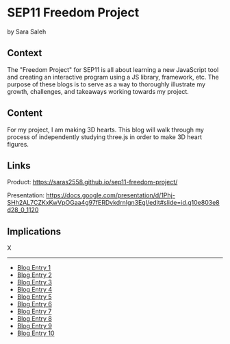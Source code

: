 # SEP11 Freedom Project
by Sara Saleh

## Context
The "Freedom Project" for SEP11 is all about learning a new JavaScript tool and creating an interactive program using a JS library, framework, etc. The purpose of these blogs is to serve as a way to thoroughly illustrate my growth, challenges, and takeaways working towards my project. 

## Content
For my project, I am making 3D hearts. This blog will walk through my process of independently studying three.js in order to make 3D heart figures.

## Links

Product: https://saras2558.github.io/sep11-freedom-project/

Presentation: https://docs.google.com/presentation/d/1Phj-SHh2AL7CZKxKwVpOGaa4g97fERDvkdrnIgn3EgI/edit#slide=id.g10e803e8d28_0_1120 

## Implications
X

---

* [Blog Entry 1](entries/entry01.md)
* [Blog Entry 2](entries/entry02.md)
* [Blog Entry 3](entries/entry03.md)
* [Blog Entry 4](entries/entry04.md)
* [Blog Entry 5](entries/entry05.md)
* [Blog Entry 6](entries/entry06.md)
* [Blog Entry 7](entries/entry07.md)
* [Blog Entry 8](entries/entry08.md)
* [Blog Entry 9](entries/entry09.md)
* [Blog Entry 10](entries/entry10.md)
